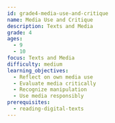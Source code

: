 ```yaml
---
id: grade4-media-use-and-critique
name: Media Use and Critique
description: Texts and Media
grade: 4
ages:
  - 9
  - 10
focus: Texts and Media
difficulty: medium
learning_objectives:
  - Reflect on own media use
  - Evaluate media critically
  - Recognize manipulation
  - Use media responsibly
prerequisites:
  - reading-digital-texts
---
```


